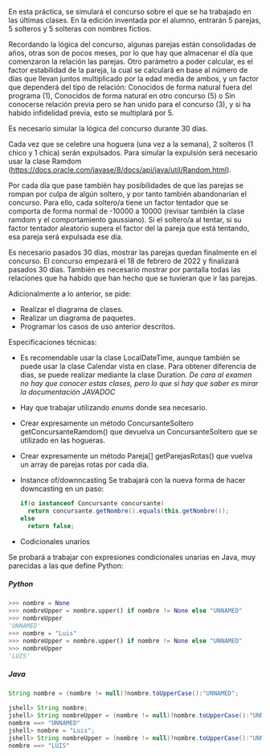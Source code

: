 En esta práctica, se simulará el concurso sobre el que se ha trabajado en las últimas clases. En la edición inventada por el alumno, entrarán 5 parejas, 5 solteros y 5 solteras con nombres fictios.

Recordando la lógica del concurso, algunas parejas están consolidadas de años, otras son de pocos meses, por lo que hay que almacenar el día que comenzaron la relación las parejas. Otro parámetro a poder calcular, es el factor estabilidad de la pareja, la cual se calculará en base al número de días que llevan juntos multiplicado por la edad media de ambos, y un factor que dependerá del tipo de relación: Conocidos de forma natural fuera del programa (1), Conocidos de forma natural en otro concurso (5) o Sin conocerse relación previa pero se han unido para el concurso (3), y si ha habido infidelidad previa, esto se multiplará por 5.

Es necesario simular la lógica del concurso durante 30 días.

Cada vez que se celebre una hoguera (una vez a la semana), 2 solteros (1 chico y 1 chica) serán expulsados. Para simular la expulsión será necesario usar la clase Ramdom (https://docs.oracle.com/javase/8/docs/api/java/util/Random.html).

Por cada día que pase también hay posibilidades de que las parejas se rompan por culpa de algún soltero, y por tanto también abandonarían el concurso. Para ello, cada soltero/a tiene un factor tentador que se comporta de forma normal de -10000 a 10000 (revisar también la clase ramdom y el comportamiento gaussiano). Si el soltero/a al tentar, si su factor tentador aleatorio  supera el factor del la pareja que está tentando, esa pareja será expulsada ese día.

Es necesario pasados 30 días, mostrar las parejas quedan finalmente en el concurso. El concurso empezará el 18 de febrero de 2022 y finalizará pasados 30 días.
También es necesario mostrar por pantalla todas las relaciones que ha habido que han hecho que se tuvieran que ir las parejas.

Adicionalmente a lo anterior, se pide:
- Realizar el diagrama de clases.
- Realizar un diagrama de paquetes.
- Programar los casos de uso anterior descritos.


Especificaciones técnicas:
- Es recomendable usar la clase LocalDateTime, aunque también se puede usar la clase Calendar vista en clase. Para obtener diferencia de dias, se puede realizar mediante la clase Duration. *De cara al examen no hay que conocer estas clases, pero lo que si hay que saber es mirar la documentación JAVADOC*
- Hay que trabajar utilizando *enums* donde sea necesario.
- Crear expresamente un método ConcursanteSoltero getConcursanteRamdom() que devuelva un ConcursanteSoltero que se utilizado en las hogueras.
- Crear expresamente un método Pareja[] getParejasRotas() que vuelva un array de parejas rotas por cada día.
- Instance of/downncasting
  Se trabajará con la nueva forma de hacer downcasting en un paso:
  ```java
  if(o instanceof Concursante concursante)
    return concursante.getNombre().equals(this.getNombre());
  else
    return false;
  ```

- Codicionales unarios

Se probará a trabajar con expresiones condicionales unarias en Java, muy parecidas a las que define Python:

##### Python

```python
>>> nombre = None
>>> nombreUpper = nombre.upper() if nombre != None else "UNNAMED"
>>> nombreUpper
'UNNAMED'
>>> nombre = "Luis"
>>> nombreUpper = nombre.upper() if nombre != None else "UNNAMED"
>>> nombreUpper
'LUIS'
```

##### Java
```java
String nombre = (nombre != null)?nombre.toUpperCase():"UNNAMED";

jshell> String nombre;
jshell> String nombreUpper = (nombre != null)?nombre.toUpperCase():"UNNAMED";
nombre ==> "UNNAMED"
jshell> nombre = "Luis";
jshell> String nombreUpper = (nombre != null)?nombre.toUpperCase():"UNNAMED";
nombre ==> "LUIS"
```

